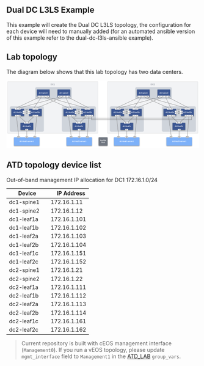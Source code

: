 ## Dual DC L3LS Example

This example will create the Dual DC L3LS topology, the configuration for each device will need to manually added (for an automated ansible version of this example refer to the dual-dc-l3ls-ansible example).

## Lab topology

The diagram below shows that this lab topology has two data centers. 

<p align="center">
  <img src="/docs/imgs/dual-dc-l3ls.png" alt="Lab Topology" width="800"/>
</p>

## ATD topology device list

Out-of-band management IP allocation for DC1	172.16.1.0/24


| Device | IP Address |
| ------ | ------------ |
| dc1-spine1 |172.16.1.11 |
| dc1-spine2 |172.16.1.12 |
| dc1-leaf1a  |172.16.1.101 |
| dc1-leaf1b  |172.16.1.102 |
| dc1-leaf2a  |172.16.1.103 |
| dc1-leaf2b  |172.16.1.104 |
| dc1-leaf1c  |172.16.1.151 |
| dc1-leaf2c  |172.16.1.152 |
| dc2-spine1 |172.16.1.21 |
| dc2-spine2 |172.16.1.22 |
| dc2-leaf1a  |172.16.1.111 |
| dc2-leaf1b  |172.16.1.112 |
| dc2-leaf2a  |172.16.1.113 |
| dc2-leaf2b |172.16.1.114 |
| dc2-leaf1c  |172.16.1.161 |
| dc2-leaf2c  |172.16.1.162 |

> Current repository is built with cEOS management interface (`Management0`). If you run a vEOS topology, please update `mgmt_interface` field to `Management1` in the [ATD_LAB](./atd-inventory/group_vars/ATD_LAB.yml) `group_vars`.


